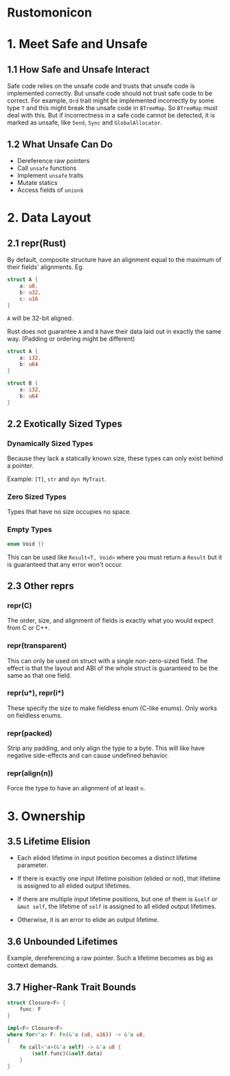 # Rustomonicon

# 1. Meet Safe and Unsafe

## 1.1 How Safe and Unsafe Interact

Safe code relies on the unsafe code and trusts that unsafe code is implemented correctly.
But unsafe code should not trust safe code to be correct. For example, `Ord` trait might be
implemented incorrectly by some type `T` and this might break the unsafe code in `BTreeMap`.
So `BTreeMap` must deal with this. But if incorrectness in a safe code cannot be detected, it is
marked as unsafe, like `Send`, `Sync` and `GlobalAllocator`.

## 1.2 What Unsafe Can Do

- Dereference raw pointers
- Call `unsafe` functions
- Implement `unsafe` traits
- Mutate statics
- Access fields of `union`s

# 2. Data Layout

## 2.1 repr(Rust)

By default, composite structure have an alignment equal to the maximum of their fields' alignments. Eg.
```rust
struct A {
    a: u8,
    b: u32,
    c: u16
}
```
`A` will be 32-bit aligned.

Rust does not guarantee `A` and `B` have their data laid out in exactly the same way. (Padding or ordering might be different)

```rust
struct A {
    a: i32,
    b: u64
}

struct B {
    a: i32,
    b: u64
}
```

## 2.2 Exotically Sized Types

### Dynamically Sized Types

Because they lack a statically known size, these types can only exist behind a pointer.

Example: `[T]`, `str` and `dyn MyTrait`.

### Zero Sized Types

Types that have no size occupies no space.

### Empty Types

```rust
enum Void {}
```

This can be used like `Result<T, Void>` where you must return a `Result` but it is guaranteed that
any error won't occur.

## 2.3 Other reprs

### repr(C)

The order, size, and alignment of fields is exactly what you would expect from C or C++.

### repr(transparent)

This can only be used on struct with a single non-zero-sized field. The effect is that the layout and ABI of
the whole struct is guaranteed to be the same as that one field.

### repr(u\*), repr(i\*)

These specify the size to make fieldless enum (C-like enums). Only works on fieldless enums.

### repr(packed)

Strip any padding, and only align the type to a byte. This will like have negative side-effects and can cause undefined behavior.

### repr(align(n))

Force the type to have an alignment of at least `n`.

# 3. Ownership

## 3.5 Lifetime Elision

- Each elided lifetime in input position becomes a distinct lifetime parameter.

- If there is exactly one input lifetime poisition (elided or not), that lifetime is assigned to all elided output lifetimes.

- If there are multiple input lifetime positions, but one of them is `&self` or `&mut self`, the lifetime of `self` is assigned to all elided output lifetimes.

- Otherwise, it is an error to elide an output lifetime.

## 3.6 Unbounded Lifetimes

Example, dereferencing a raw pointer. Such a lifetime becomes as big as context demands.

## 3.7 Higher-Rank Trait Bounds

```rust
struct Closure<F> {
    func: F
}

impl<F> Closure<F>
where for<'a> F: Fn(&'a (u8, u16)) -> &'a u8,
{
    fn call<'a>(&'a self) -> &'a u8 {
        (self.func)(&self.data)
    }
}
```
